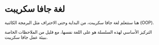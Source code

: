 # لغة جافا سكريبت

هنا ستتعلم لغة جافا سكريبت، من البداية وحتى الاحتراف مثل البرمجة الكائنية (OOP).

التركيز الأساسي لهذه السلسلة هو على اللغة نفسها، مع قليل من الملاحظات الخاصة ببيئة عمل جافا سكريبت.
